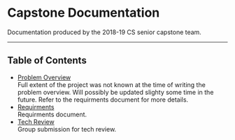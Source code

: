 # Capstone Documentation
Documentation produced by the 2018-19 CS senior capstone team.
___
## Table of Contents
* [Problem Overview](/pdfs/FA18ProblemStatement.pdf)  
  Full extent of the project was not known at the time of writing the problem overview. 
  Will possibly be updated slighty some time in the future. Refer to the requirments document for more details.
* [Requirments]()  
  Requirments document.
* [Tech Review]()  
  Group submission for tech review.

